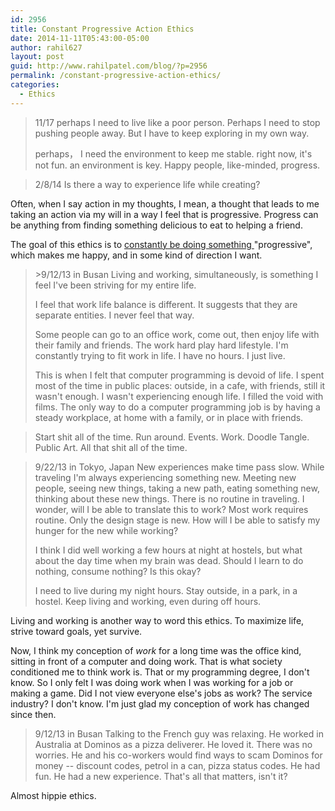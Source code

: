 ```yaml
---
id: 2956
title: Constant Progressive Action Ethics
date: 2014-11-11T05:43:00-05:00
author: rahil627
layout: post
guid: http://www.rahilpatel.com/blog/?p=2956
permalink: /constant-progressive-action-ethics/
categories:
  - Ethics
---
```

<blockquote>11/17
perhaps I need to live like a poor person. Perhaps I need to stop pushing people away. But I have to keep exploring in my own way.

perhaps， I need the environment to keep me stable. right now, it's not fun. an environment is key. Happy people, like-minded, progress.</blockquote>

<blockquote>2/8/14
Is there a way to experience life while creating?</blockquote>

Often, when I say action in my thoughts, I mean, a thought that leads to me taking an action via my will in a way I feel that is progressive. Progress can be anything from finding something delicious to eat to helping a friend.

The goal of this ethics is to <a href="http://www.rahilpatel.com/blog/artist-productivity-ethics" title="Artist Productivity Ethics">constantly be doing something </a>"progressive", which makes me happy, and in some kind of direction I want.



<blockquote>>9/12/13 in Busan
Living and working, simultaneously, is something I feel I've been striving for my entire life.

I feel that work life balance is different. It suggests that they are separate entities. I never feel that way.

Some people can go to an office work, come out, then enjoy life with their family and friends. The work hard play hard lifestyle. I'm constantly trying to fit work in life. I have no hours. I just live.

This is when I felt that computer programming is devoid of life. I spent most of the time in public places: outside, in a cafe, with friends, still it wasn't enough. I wasn't experiencing enough life. I filled the void with films. The only way to do a computer programming job is by having a steady workplace, at home with a family, or in place with friends.</blockquote>



<blockquote>Start shit all of the time. Run around. Events. Work. Doodle Tangle. Public Art. All that shit all of the time.</blockquote>

<blockquote>9/22/13 in Tokyo, Japan
New experiences make time pass slow. While traveling I'm always experiencing something new. Meeting new people, seeing new things, taking a new path, eating something new, thinking about these new things. There is no routine in traveling. I wonder, will I be able to translate this to work? Most work requires routine. Only the design stage is new. How will I be able to satisfy my hunger for the new while working?

I think I did well working a few hours at night at hostels, but what about the day time when my brain was dead. Should I learn to do nothing, consume nothing? Is this okay?

I need to live during my night hours. Stay outside, in a park, in a hostel. Keep living and working, even during off hours.</blockquote>

Living and working is another way to word this ethics. To maximize life, strive toward goals, yet survive.

Now, I think my conception of <em>work</em> for a long time was the office kind, sitting in front of a computer and doing work. That is what society conditioned me to think work is. That or my programming degree, I don't know. So I only felt I was doing work when I was working for a job or making a game. Did I not view everyone else's jobs as work? The service industry? I don't know. I'm just glad my conception of work has changed since then.

<blockquote>9/12/13 in Busan
Talking to the French guy was relaxing. He worked in Australia at Dominos as a pizza deliverer. He loved it. There was no worries. He and his co-workers would find ways to scam Dominos for money -- discount codes, petrol in a can, pizza status codes. He had fun. He had a new experience. That's all that matters, isn't it?</blockquote>

Almost hippie ethics.